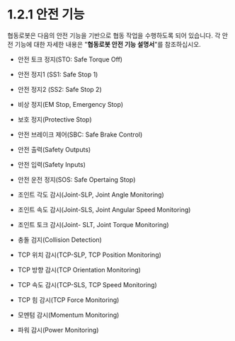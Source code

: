 # 1.2.1 안전 기능

협동로봇은 다음의 안전 기능을 기반으로 협동 작업을 수행하도록 되어 있습니다. 각 안전 기능에 대한 자세한 내용은 "**협동로봇 안전 기능 설명서**"를 참조하십시오.

* 안전 토크 정지\(STO: Safe Torque Off\)

* 안전 정지1 \(SS1: Safe Stop 1\)

* 안전 정지2 \(SS2: Safe Stop 2\)

* 비상 정지\(EM Stop, Emergency Stop\)

* 보호 정지\(Protective Stop\)

* 안전 브레이크 제어\(SBC: Safe Brake Control\)

* 안전 출력\(Safety Outputs\)

* 안전 입력\(Safety Inputs\)

* 안전 운전 정지\(SOS: Safe Opertaing Stop\)

* 조인트 각도 감시\(Joint-SLP, Joint Angle Monitoring\)

* 조인트 속도 감시\(Joint-SLS, Joint Angular Speed Monitoring\)

* 조인트 토크 감시\(Joint- SLT, Joint Torque Monitoring\)

* 충돌 검지\(Collision Detection\)

* TCP 위치 감시\(TCP-SLP, TCP Position Monitoring\)

* TCP 방향 감시\(TCP Orientation Monitoring\)

* TCP 속도 감시\(TCP-SLS, TCP Speed Monitoring\)

* TCP 힘 감시\(TCP Force Monitoring\)

* 모멘텀 감시\(Momentum Monitoring\)

* 파워 감시\(Power Monitoring\)


